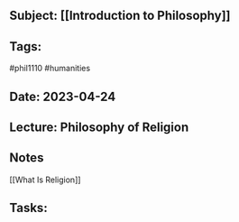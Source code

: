 ## Subject: [[Introduction to Philosophy]]
## Tags:
#phil1110 #humanities 
## Date: 2023-04-24
## Lecture: Philosophy of Religion

## Notes
[[What Is Religion]]

## Tasks: